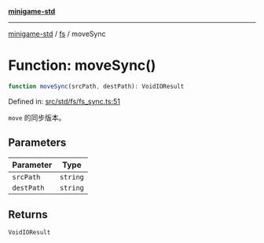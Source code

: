 [**minigame-std**](../../../README.md)

***

[minigame-std](../../../README.md) / [fs](../README.md) / moveSync

# Function: moveSync()

```ts
function moveSync(srcPath, destPath): VoidIOResult
```

Defined in: [src/std/fs/fs\_sync.ts:51](https://github.com/JiangJie/minigame-std/blob/fdb22241c47c2e98329a4c62befde728957e03ee/src/std/fs/fs_sync.ts#L51)

`move` 的同步版本。

## Parameters

| Parameter | Type |
| ------ | ------ |
| `srcPath` | `string` |
| `destPath` | `string` |

## Returns

`VoidIOResult`
